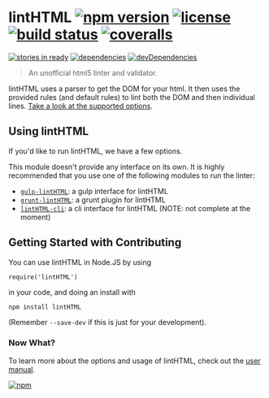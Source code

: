 # lintHTML [![npm version](http://img.shields.io/npm/v/lintHTML.svg?style=flat-square)](https://npmjs.org/package/lintHTML) [![license](http://img.shields.io/npm/l/lintHTML.svg?style=flat-square)](https://npmjs.org/package/lintHTML) [![build status](http://img.shields.io/travis/KamiKillertO/lintHTML/master.svg?style=flat-square)](https://travis-ci.org/KamiKillertO/lintHTML) [![coveralls](http://img.shields.io/coveralls/KamiKillertO/lintHTML.svg?style=flat-square)](https://coveralls.io/r/KamiKillertO/lintHTML)

[![stories in ready](https://badge.waffle.io/KamiKillertO/lintHTML.svg?label=ready&title=Ready)](http://waffle.io/KamiKillertO/lintHTML)
[![dependencies](http://img.shields.io/david/KamiKillertO/lintHTML.svg?style=flat-square)](https://david-dm.org/KamiKillertO/lintHTML)
[![devDependencies](http://img.shields.io/david/dev/KamiKillertO/lintHTML.svg?style=flat-square)](https://david-dm.org/KamiKillertO/lintHTML)

> An unofficial html5 linter and validator.

lintHTML uses a parser to get the DOM for your html. It then uses the provided rules (and default rules) to lint both the DOM and then individual lines. [Take a look at the supported options](https://github.com/KamiKillertO/lintHTML/wiki/Options).

Using lintHTML
--------------
If you'd like to run lintHTML, we have a few options.

This module doesn't provide any interface on its own. It is highly recommended that
you use one of the following modules to run the linter:
* [`gulp-lintHTML`](https://github.com/yvanavermaet/gulp-lintHTML): a gulp interface for lintHTML
* [`grunt-lintHTML`](https://github.com/lintHTML/grunt-lintHTML): a grunt plugin for lintHTML
* [`lintHTML-cli`](https://github.com/KamiKillertO/lintHTML-cli): a cli interface for lintHTML (NOTE: not complete at the moment)

Getting Started with Contributing
---------------

You can use lintHTML in Node.JS by using   
```
require('lintHTML')  
```
in your code, and doing an install with  
```
npm install lintHTML
```
(Remember `--save-dev` if this is just for your development).  

### Now What?

To learn more about the options and usage of lintHTML, check out the
[user manual](https://github.com/KamiKillertO/lintHTML/wiki/lintHTML-manual).
  


[![npm](https://nodei.co/npm/lintHTML.png?downloads=true&downloadRank=true&stars=true)](https://npmjs.org/package/lintHTML)
